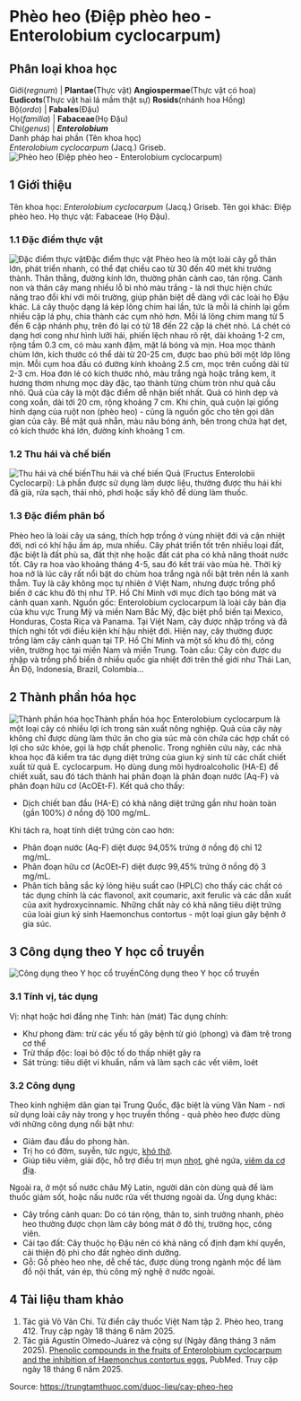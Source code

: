 # Phèo heo (Điệp phèo heo - Enterolobium cyclocarpum)

Phân loại khoa học  
---  
Giới(_regnum_) |  **Plantae**(Thực vật) **Angiospermae**(Thực vật có hoa) **Eudicots**(Thực vật hai lá mầm thật sự) **Rosids**(nhánh hoa Hồng)  
Bộ(_ordo_) | **Fabales**(Đậu)  
Họ(_familia_) | **Fabaceae**(Họ Đậu)  
Chi(_genus_) | **_Enterolobium_**  
Danh pháp hai phần (Tên khoa học)  
_Enterolobium cyclocarpum_ (Jacq.) Griseb.  
![Phèo heo \(Điệp phèo heo - Enterolobium cyclocarpum\)](https://trungtamthuoc.com/images/others/pheo-heo-2028.jpg)
##  1 Giới thiệu
Tên khoa học: _Enterolobium cyclocarpum_ (Jacq.) Griseb.
Tên gọi khác: Điệp phèo heo.
Họ thực vật: Fabaceae (Họ Đậu).
### 1.1 Đặc điểm thực vật
![Đặc điểm thực vật](https://trungtamthuoc.com/images/item/pheo-heo-0.jpg)Đặc điểm thực vật
Phèo heo là một loài cây gỗ thân lớn, phát triển nhanh, có thể đạt chiều cao từ 30 đến 40 mét khi trưởng thành. Thân thẳng, đường kính lớn, thường phân cành cao, tán rộng. Cành non và thân cây mang nhiều lỗ bì nhỏ màu trắng - là nơi thực hiện chức năng trao đổi khí với môi trường, giúp phân biệt dễ dàng với các loài họ Đậu khác.
Lá cây thuộc dạng lá kép lông chim hai lần, tức là mỗi lá chính lại gồm nhiều cặp lá phụ, chia thành các cụm nhỏ hơn. Mỗi lá lông chim mang từ 5 đến 6 cặp nhánh phụ, trên đó lại có từ 18 đến 22 cặp lá chét nhỏ. Lá chét có dạng hơi cong như hình lưỡi hái, phiến lệch nhau rõ rệt, dài khoảng 1-2 cm, rộng tầm 0.3 cm, có màu xanh đậm, mặt lá bóng và mịn.
Hoa mọc thành chùm lớn, kích thước có thể dài từ 20-25 cm, được bao phủ bởi một lớp lông mịn. Mỗi cụm hoa đầu có đường kính khoảng 2.5 cm, mọc trên cuống dài từ 2-3 cm. Hoa đơn lẻ có kích thước nhỏ, màu trắng ngà hoặc trắng kem, ít hương thơm nhưng mọc dày đặc, tạo thành từng chùm tròn như quả cầu nhỏ.
Quả của cây là một đặc điểm dễ nhận biết nhất. Quả có hình dẹp và cong xoắn, dài tới 20 cm, rộng khoảng 7 cm. Khi chín, quả cuộn lại giống hình dạng của ruột non (phèo heo) - cũng là nguồn gốc cho tên gọi dân gian của cây. Bề mặt quả nhẵn, màu nâu bóng ánh, bên trong chứa hạt dẹt, có kích thước khá lớn, đường kính khoảng 1 cm.
### 1.2 Thu hái và chế biến
![Thu hái và chế biến](https://trungtamthuoc.com/images/item/pheo-heo-1.jpg)Thu hái và chế biến
Quả (Fructus Enterolobii Cyclocarpi): Là phần được sử dụng làm dược liệu, thường được thu hái khi đã già, rửa sạch, thái nhỏ, phơi hoặc sấy khô để dùng làm thuốc.
### 1.3 Đặc điểm phân bố
Phèo heo là loài cây ưa sáng, thích hợp trồng ở vùng nhiệt đới và cận nhiệt đới, nơi có khí hậu ấm áp, mưa nhiều. Cây phát triển tốt trên nhiều loại đất, đặc biệt là đất phù sa, đất thịt nhẹ hoặc đất cát pha có khả năng thoát nước tốt.
Cây ra hoa vào khoảng tháng 4-5, sau đó kết trái vào mùa hè. Thời kỳ hoa nở là lúc cây rất nổi bật do chùm hoa trắng ngà nổi bật trên nền lá xanh thẫm. Tuy là cây không mọc tự nhiên ở Việt Nam, nhưng được trồng phổ biến ở các khu đô thị như TP. Hồ Chí Minh với mục đích tạo bóng mát và cảnh quan xanh.
Nguồn gốc: Enterolobium cyclocarpum là loài cây bản địa của khu vực Trung Mỹ và miền Nam Bắc Mỹ, đặc biệt phổ biến tại Mexico, Honduras, Costa Rica và Panama.
Tại Việt Nam, cây được nhập trồng và đã thích nghi tốt với điều kiện khí hậu nhiệt đới. Hiện nay, cây thường được trồng làm cây cảnh quan tại TP. Hồ Chí Minh và một số khu đô thị, công viên, trường học tại miền Nam và miền Trung.
Toàn cầu: Cây còn được du nhập và trồng phổ biến ở nhiều quốc gia nhiệt đới trên thế giới như Thái Lan, Ấn Độ, Indonesia, Brazil, Colombia…
##  2 Thành phần hóa học
![Thành phần hóa học](https://trungtamthuoc.com/images/item/pheo-heo-2.jpg)Thành phần hóa học
Enterolobium cyclocarpum là một loại cây có nhiều lợi ích trong sản xuất nông nghiệp. Quả của cây này không chỉ được dùng làm thức ăn cho gia súc mà còn chứa các hợp chất có lợi cho sức khỏe, gọi là hợp chất phenolic.
Trong nghiên cứu này, các nhà khoa học đã kiểm tra tác dụng diệt trứng của giun ký sinh từ các chất chiết xuất từ quả E. cyclocarpum. Họ dùng dung môi hydroalcoholic (HA-E) để chiết xuất, sau đó tách thành hai phân đoạn là phân đoạn nước (Aq-F) và phân đoạn hữu cơ (AcOEt-F).
Kết quả cho thấy:
  * Dịch chiết ban đầu (HA-E) có khả năng diệt trứng gần như hoàn toàn (gần 100%) ở nồng độ 100 mg/mL.


Khi tách ra, hoạt tính diệt trứng còn cao hơn:
  * Phân đoạn nước (Aq-F) diệt được 94,05% trứng ở nồng độ chỉ 12 mg/mL.
  * Phân đoạn hữu cơ (AcOEt-F) diệt được 99,45% trứng ở nồng độ 3 mg/mL.
  * Phân tích bằng sắc ký lỏng hiệu suất cao (HPLC) cho thấy các chất có tác dụng chính là các flavonol, axit coumaric, axit ferulic và các dẫn xuất của axit hydroxycinnamic. Những chất này có khả năng tiêu diệt trứng của loài giun ký sinh Haemonchus contortus - một loại giun gây bệnh ở gia súc.


##  3 Công dụng theo Y học cổ truyền
![Công dụng theo Y học cổ truyền](https://trungtamthuoc.com/images/item/pheo-heo-3.jpg)Công dụng theo Y học cổ truyền
### 3.1 Tính vị, tác dụng
Vị: nhạt hoặc hơi đắng nhẹ
Tính: hàn (mát)
Tác dụng chính:
  * Khư phong đàm: trừ các yếu tố gây bệnh từ gió (phong) và đàm trệ trong cơ thể
  * Trừ thấp độc: loại bỏ độc tố do thấp nhiệt gây ra
  * Sát trùng: tiêu diệt vi khuẩn, nấm và làm sạch các vết viêm, loét


### 3.2 Công dụng
Theo kinh nghiệm dân gian tại Trung Quốc, đặc biệt là vùng Vân Nam - nơi sử dụng loài cây này trong y học truyền thống - quả phèo heo được dùng với những công dụng nổi bật như:
  * Giảm đau đầu do phong hàn.
  * Trị ho có đờm, suyễn, tức ngực, [khó thở](https://trungtamthuoc.com/bai-viet/huong-dan-chan-doan-va-xu-tri-tinh-trang-kho-tho "khó thở").
  * Giúp tiêu viêm, giải độc, hỗ trợ điều trị mụn [nhọt](https://trungtamthuoc.com/bai-viet/nhot "nhọt"), ghẻ ngứa, [viêm da cơ địa](https://trungtamthuoc.com/bai-viet/viem-da-co-dia "viêm da cơ địa").


Ngoài ra, ở một số nước châu Mỹ Latin, người dân còn dùng quả để làm thuốc giảm sốt, hoặc nấu nước rửa vết thương ngoài da.
Ứng dụng khác:
  * Cây trồng cảnh quan: Do có tán rộng, thân to, sinh trưởng nhanh, phèo heo thường được chọn làm cây bóng mát ở đô thị, trường học, công viên.
  * Cải tạo đất: Cây thuộc họ Đậu nên có khả năng cố định đạm khí quyển, cải thiện độ phì cho đất nghèo dinh dưỡng.
  * Gỗ: Gỗ phèo heo nhẹ, dễ chế tác, được dùng trong ngành mộc để làm đồ nội thất, ván ép, thủ công mỹ nghệ ở nước ngoài.


##  4 Tài liệu tham khảo
  1. Tác giả Võ Văn Chi. Từ điển cây thuốc Việt Nam tập 2. Phèo heo, trang 412. Truy cập ngày 18 tháng 6 năm 2025.
  2. Tác giả Agustín Olmedo-Juárez và cộng sự (Ngày đăng tháng 3 năm 2025). [Phenolic compounds in the fruits of Enterolobium cyclocarpum and the inhibition of Haemonchus contortus eggs](https://pubmed.ncbi.nlm.nih.gov/38232035/), PubMed. Truy cập ngày 18 tháng 6 năm 2025.




Source: https://trungtamthuoc.com/duoc-lieu/cay-pheo-heo